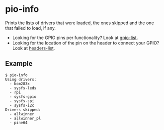 # pio-info

Prints the lists of drivers that were loaded, the ones skipped and the one that
failed to load, if any.

* Looking for the GPIO pins per functionality? Look at
  [gpio-list](../gpio-list).
* Looking for the location of the pin on the header to connect your GPIO? Look
  at [headers-list](../headers-list).


## Example

    $ pio-info
    Using drivers:
      - bcm283x
      - sysfs-leds
      - rpi
      - sysfs-gpio
      - sysfs-spi
      - sysfs-i2c
    Drivers skipped:
      - allwinner
      - allwinner_pl
      - pine64
